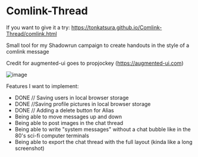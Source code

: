# Comlink-Thread
If you want to give it a try: https://tonkatsura.github.io/Comlink-Thread/comlink.html

Small tool for my Shadowrun campaign to create handouts in the style of a comlink message

Credit for augmented-ui goes to propjockey (https://augmented-ui.com)

![image](https://user-images.githubusercontent.com/115587388/235953446-1b8de81f-5b2b-4cfb-add0-082183ba75aa.png)

Features I want to implement:
- DONE // Saving users in local browser storage
- DONE //Saving profile pictures in local browser storage
- DONE // Adding a delete button for Alias
- Being able to move messages up and down
- Being able to post images in the chat thread
- Being able to write "system messages" without a chat bubble like in the 80's sci-fi computer terminals
- Being able to export the chat thread with the full layout (kinda like a long screenshot)

